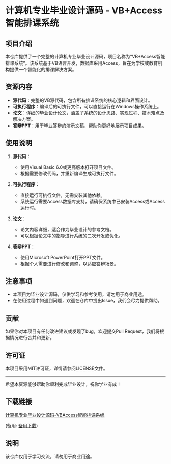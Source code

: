 # 计算机专业毕业设计源码 - VB+Access智能排课系统

## 项目介绍

本仓库提供了一个完整的计算机专业毕业设计源码，项目名称为“VB+Access智能排课系统”。该系统基于VB语言开发，数据库采用Access，旨在为学校或教育机构提供一个智能化的排课解决方案。

## 资源内容

- **源代码**：完整的VB源代码，包含所有排课系统的核心逻辑和界面设计。
- **可执行程序**：编译后的可执行文件，可以直接运行在Windows操作系统上。
- **论文**：详细的毕业设计论文，涵盖了系统的设计思路、实现过程、技术难点及解决方案。
- **答辩PPT**：用于毕业答辩的演示文稿，帮助你更好地展示项目成果。

## 使用说明

1. **源代码**：
   - 使用Visual Basic 6.0或更高版本打开项目文件。
   - 根据需要修改代码，并重新编译生成可执行文件。

2. **可执行程序**：
   - 直接运行可执行文件，无需安装其他依赖。
   - 系统运行需要Access数据库支持，请确保系统中已安装Access或Access运行时。

3. **论文**：
   - 论文内容详细，适合作为毕业设计的参考文档。
   - 可以根据论文中的指导进行系统的二次开发或优化。

4. **答辩PPT**：
   - 使用Microsoft PowerPoint打开PPT文件。
   - 根据个人需要进行修改和调整，以适应答辩场景。

## 注意事项

- 本项目为毕业设计源码，仅供学习和参考使用，请勿用于商业用途。
- 在使用过程中如遇到问题，欢迎在仓库中提出Issue，我们会尽力提供帮助。

## 贡献

如果你对本项目有任何改进建议或发现了bug，欢迎提交Pull Request，我们将根据情况进行合并和更新。

## 许可证

本项目采用MIT许可证，详情请参阅LICENSE文件。

---

希望本资源能够帮助你顺利完成毕业设计，祝你学业有成！

## 下载链接
[计算机专业毕业设计源码-VBAccess智能排课系统](https://pan.quark.cn/s/d0d1bf7c0a99) 

(备用: [备用下载](https://pan.baidu.com/s/1hoe_ZhQ-JGCqzR5KZLosNg?pwd=1234))

## 说明

该仓库仅用于学习交流，请勿用于商业用途。

